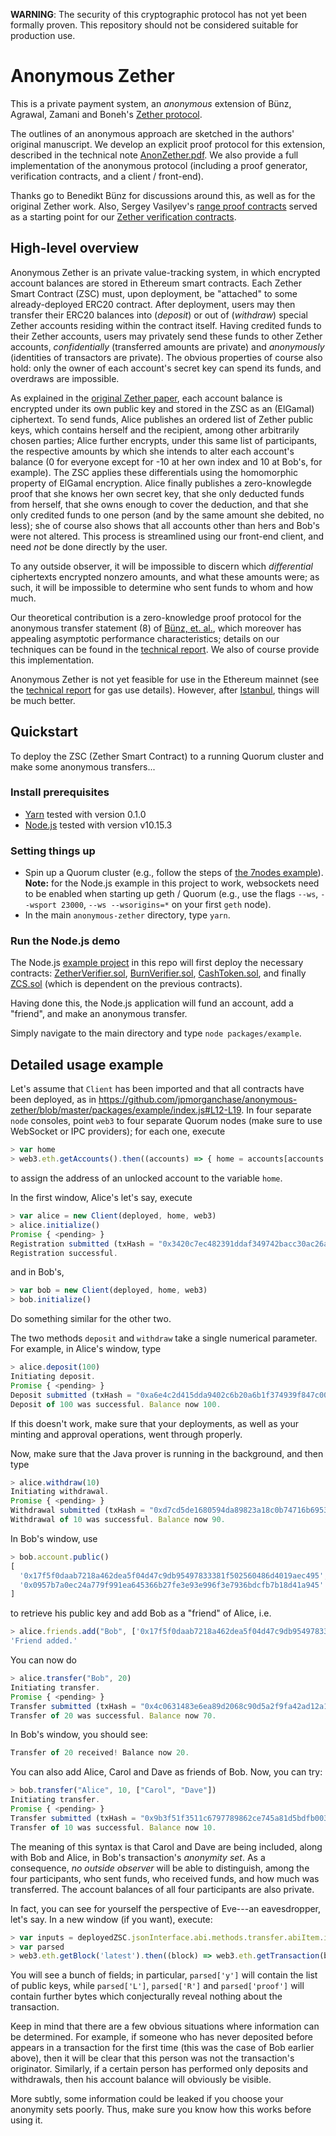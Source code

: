 **WARNING**: The security of this cryptographic protocol has not yet been formally proven. This repository should not be considered suitable for production use.

# Anonymous Zether

This is a private payment system, an _anonymous_ extension of Bünz, Agrawal, Zamani and Boneh's [Zether protocol](https://crypto.stanford.edu/~buenz/papers/zether.pdf).

The outlines of an anonymous approach are sketched in the authors' original manuscript. We develop an explicit proof protocol for this extension, described in the technical note [AnonZether.pdf](docs/AnonZether.pdf). We also provide a full implementation of the anonymous protocol (including a proof generator, verification contracts, and a client / front-end).

Thanks go to Benedikt Bünz for discussions around this, as well as for the original Zether work. Also, Sergey Vasilyev's [range proof contracts](https://github.com/leanderdulac/BulletProofLib/blob/master/truffle/contracts/RangeProofVerifier.sol) served as a starting point for our [Zether verification contracts](packages/protocol/contracts).

## High-level overview

Anonymous Zether is an private value-tracking system, in which encrypted account balances are stored in Ethereum smart contracts. Each Zether Smart Contract (ZSC) must, upon deployment, be "attached" to some already-deployed ERC20 contract. After deployment, users may then transfer their ERC20 balances into (_deposit_) or out of (_withdraw_) special Zether accounts residing within the contract itself. Having credited funds to their Zether accounts, users may privately send these funds to other Zether accounts, _confidentially_ (transferred amounts are private) and _anonymously_ (identities of transactors are private). The obvious properties of course also hold: only the owner of each account's secret key can spend its funds, and overdraws are impossible.

As explained in the [original Zether paper](https://crypto.stanford.edu/~buenz/papers/zether.pdf), each account balance is encrypted under its own public key and stored in the ZSC as an (ElGamal) ciphertext. To send funds, Alice publishes an ordered list of Zether public keys, which contains herself and the recipient, among other arbitrarily chosen parties; Alice further encrypts, under this same list of participants, the respective amounts by which she intends to alter each account's balance (0 for everyone except for -10 at her own index and 10 at Bob's, for example). The ZSC applies these differentials using the homomorphic property of ElGamal encryption. Alice finally publishes a zero-knowlegde proof that she knows her own secret key, that she only deducted funds from herself, that she owns enough to cover the deduction, and that she only credited funds to one person (and by the same amount she debited, no less); she of course also shows that all accounts other than hers and Bob's were not altered. This process is streamlined using our front-end client, and need _not_ be done directly by the user.

To any outside observer, it will be impossible to discern which _differential_ ciphertexts encrypted nonzero amounts, and what these amounts were; as such, it will be impossible to determine who sent funds to whom and how much.

Our theoretical contribution is a zero-knowledge proof protocol for the anonymous transfer statement (8) of [Bünz, et. al.](https://crypto.stanford.edu/~buenz/papers/zether.pdf), which moreover has appealing asymptotic performance characteristics; details on our techniques can be found in the [technical report](docs/AnonZether.pdf). We also of course provide this implementation.

Anonymous Zether is not yet feasible for use in the Ethereum mainnet (see the [technical report](docs/AnonZether.pdf) for gas use details). However, after [Istanbul](https://eips.ethereum.org/EIPS/eip-1108), things will be much better.

## Quickstart

To deploy the ZSC (Zether Smart Contract) to a running Quorum cluster and make some anonymous transfers...

### Install prerequisites
* [Yarn](https://yarnpkg.com/en/docs/install#mac-stable) tested with version 0.1.0
* [Node.js](https://nodejs.org/en/download/) tested with version v10.15.3

### Setting things up

* Spin up a Quorum cluster (e.g., follow the steps of [the 7nodes example](https://github.com/jpmorganchase/quorum-examples/tree/master/examples/7nodes)). **Note:** for the Node.js example in this project to work, websockets need to be enabled when starting up geth / Quorum (e.g., use the flags `--ws`, `--wsport 23000`, `--ws --wsorigins=*` on your first `geth` node).
* In the main `anonymous-zether` directory, type `yarn`.

### Run the Node.js demo

The Node.js [example project](packages/example) in this repo will first deploy the necessary contracts: [ZetherVerifier.sol](packages/protocol/contracts/ZetherVerifier.sol), [BurnVerifier.sol](packages/protocol/contracts/BurnVerifier.sol), [CashToken.sol](packages/protocol/contracts/CashToken.sol), and finally [ZCS.sol](packages/protocol/contracts/ZSC.sol) (which is dependent on the previous contracts).

Having done this, the Node.js application will fund an account, add a "friend", and make an anonymous transfer.

Simply navigate to the main directory and type `node packages/example`.

## Detailed usage example

Let's assume that `Client` has been imported and that all contracts have been deployed, as in https://github.com/jpmorganchase/anonymous-zether/blob/master/packages/example/index.js#L12-L19. In four separate `node` consoles, point `web3` to four separate Quorum nodes (make sure to use WebSocket or IPC providers); for each one, execute
```javascript
> var home
> web3.eth.getAccounts().then((accounts) => { home = accounts[accounts.length - 1]; })
```
to assign the address of an unlocked account to the variable `home`.

In the first window, Alice's let's say, execute
```javascript
> var alice = new Client(deployed, home, web3)
> alice.initialize()
Promise { <pending> }
Registration submitted (txHash = "0x3420c7ec482391ddaf349742bacc30ac26a5eba92dd1828f95499c5909c572b3").
Registration successful.
```
and in Bob's,
```javascript
> var bob = new Client(deployed, home, web3)
> bob.initialize()
```
Do something similar for the other two.

The two methods `deposit` and `withdraw` take a single numerical parameter. For example, in Alice's window, type
```javascript
> alice.deposit(100)
Initiating deposit.
Promise { <pending> }
Deposit submitted (txHash = "0xa6e4c2d415dda9402c6b20a6b1f374939f847c00d7c0f206200142597ff5be7e").
Deposit of 100 was successful. Balance now 100.
```
If this doesn't work, make sure that your deployments, as well as your minting and approval operations, went through properly.

Now, make sure that the Java prover is running in the background, and then type
```javascript
> alice.withdraw(10)
Initiating withdrawal.
Promise { <pending> }
Withdrawal submitted (txHash = "0xd7cd5de1680594da89823a18c0b74716b6953e23fe60056cc074df75e94c92c5").
Withdrawal of 10 was successful. Balance now 90.
```
In Bob's window, use
```javascript
> bob.account.public()
[
  '0x17f5f0daab7218a462dea5f04d47c9db95497833381f502560486d4019aec495',
  '0x0957b7a0ec24a779f991ea645366b27fe3e93e996f3e7936bdcfb7b18d41a945'
]
```
to retrieve his public key and add Bob as a "friend" of Alice, i.e.
```javascript
> alice.friends.add("Bob", ['0x17f5f0daab7218a462dea5f04d47c9db95497833381f502560486d4019aec495', '0x0957b7a0ec24a779f991ea645366b27fe3e93e996f3e7936bdcfb7b18d41a945'])
'Friend added.'
```
You can now do
```javascript
> alice.transfer("Bob", 20)
Initiating transfer.
Promise { <pending> }
Transfer submitted (txHash = "0x4c0631483e6ea89d2068c90d5a2f9fa42ad12a102650ff80b887542e18e1d988").
Transfer of 20 was successful. Balance now 70.
```
In Bob's window, you should see:
```javascript
Transfer of 20 received! Balance now 20.
```
You can also add Alice, Carol and Dave as friends of Bob. Now, you can try:
```javascript
> bob.transfer("Alice", 10, ["Carol", "Dave"])
Initiating transfer.
Promise { <pending> }
Transfer submitted (txHash = "0x9b3f51f3511c6797789862ce745a81d5bdfb00304831a8f25cc8554ea7597860").
Transfer of 10 was successful. Balance now 10.
```

The meaning of this syntax is that Carol and Dave are being included, along with Bob and Alice, in Bob's transaction's _anonymity set_. As a consequence, _no outside observer_ will be able to distinguish, among the four participants, who sent funds, who received funds, and how much was transferred. The account balances of all four participants are also private.

In fact, you can see for yourself the perspective of Eve---an eavesdropper, let's say. In a new window (if you want), execute:

```javascript
> var inputs = deployedZSC.jsonInterface.abi.methods.transfer.abiItem.inputs
> var parsed
> web3.eth.getBlock('latest').then((block) => web3.eth.getTransaction(block.transactions[0])).then((transaction) => parsed = web3.eth.abi.decodeParameters(inputs, "0x" + transaction.input.slice(10)))
```
You will see a bunch of fields; in particular, `parsed['y']` will contain the list of public keys, while `parsed['L']`, `parsed['R']` and `parsed['proof']` will contain further bytes which conjecturally reveal nothing about the transaction.

Keep in mind that there are a few obvious situations where information can be determined. For example, if someone who has never deposited before appears in a transaction for the first time (this was the case of Bob earlier above), then it will be clear that this person was not the transaction's originator. Similarly, if a certain person has performed only deposits and withdrawals, then his account balance will obviously be visible.

More subtly, some information could be leaked if you choose your anonymity sets poorly. Thus, make sure you know how this works before using it.
